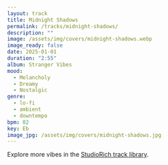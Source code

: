 ```yaml
---
layout: track
title: Midnight Shadows
permalink: /tracks/midnight-shadows/
description: ""
image: /assets/img/covers/midnight-shadows.webp
image_ready: false
date: 2025-01-01
duration: "2:55"
album: Stranger Vibes
mood:
  - Melancholy
  - Dreamy
  - Nostalgic
genre:
  - lo-fi
  - ambient
  - downtempo
bpm: 82
key: Eb
image_jpg: /assets/img/covers/midnight-shadows.jpg
---
```


Explore more vibes in the [StudioRich track library](/tracks/).
